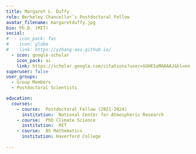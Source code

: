 ```yaml
---
title: Margaret L. Duffy
role: Berkeley Chancellorʹs Postdoctoral Fellow
avatar_filename: margaretduffy.jpg
bio: Ph.D. (MIT)
social:
#  - icon_pack: fas
#    icon: globe
#    link: https://yzhang-aos.github.io/
  - icon: google-scholar
    icon_pack: ai
    link: https://scholar.google.com/citations?user=GGHE5aMAAAAJ&hl=en
superuser: false
user_groups:
  - Group Members
  - Postdoctoral Scientists

education:
  courses:
    - course:  Postdoctoral Fellow (2021-2024)
      institution:  National Center for Atmospheric Research
    - course:  PhD Climate Science
      institution:  MIT
    - course:  BS Mathematics
      institution: Haverford College
      
---
```

